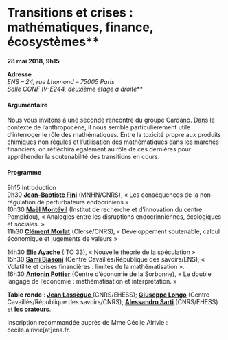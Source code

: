 
# Transitions et crises : mathématiques, finance, écosystèmes**

**28 mai 2018, 9h15**

**Adresse**  
_ENS – 24, rue Lhomond – 75005 Paris  
Salle CONF IV-E244, deuxième étage à droite_**

#### **Argumentaire**

Nous vous invitons à une seconde rencontre du groupe Cardano. Dans le contexte de l’anthropocène, il nous semble particulièrement utile d’interroger le rôle des mathématiques. Entre la toxicité propre aux produits chimiques non régulés et l’utilisation des mathématiques dans les marchés financiers, on réfléchira également au rôle de ces dernières pour appréhender la soutenabilité des transitions en cours.

#### **Programme**

9h15 Introduction  
9h30 [**Jean-Baptiste Fini**](http://umr7221.mnhn.fr/spip.php?article66) (MNHN/CNRS), « Les conséquences de la non-régulation de perturbateurs endocriniens »  
10h30 [**Maël Montévil**](https://montevil.org/) (Institut de recherche et d’innovation du centre Pompidou), « Analogies entre les disruptions endocrinniennes, écologiques et sociales. »  
11h30 [**Clément Morlat**](https://www.linkedin.com/in/cl%C3%A9ment-morlat-5791a239/) (Clersé/CNRS), « Développement soutenable, calcul économique et jugements de valeurs »  

14h30 [**Elie Ayache** ](http://thenewcentre.org/people/elie-ayache/)(ITO 33), « Nouvelle théorie de la spéculation »  
15h30 [**Sami Biasoni**](http://republique-des-savoirs.fr/?membre=sami-biasoni) (Centre Cavaillès/République des savoirs/ENS), « Volatilité et crises financières : limites de la mathématisation ».  
16h30 [**Antonin Pottier**](http://www.cerna.mines-paristech.fr/Equipe/Post-Doc/Antonin-Pottier/) (Centre d’économie de la Sorbonne), « Le double langage de l’économie : mathématisation et interprétation. »  

**Table ronde** : [**Jean Lassègue** ](http://lias.ehess.fr/index.php?853)(CNRS/EHESS); [**Giuseppe Longo**](http://www.di.ens.fr/users/longo/) (Centre Cavaillès/République des savoirs/CNRS), [**Alessandro Sarti**](http://cams.ehess.fr/alessandro-sarti/) (CNRS/EHESS) et **les orateurs**.

Inscription recommandée auprès de Mme Cécile Alrivie : cecile.alrivie[at]ens.fr. 
